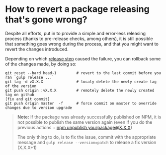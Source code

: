 # How to revert a package releasing that's gone wrong?

Despite all efforts, put in to provide a simple and error-less releasing process (thanks to pre-release checks, among others),
it is still possible that something goes wrong during the process, and that you might want to revert the changes introduced.

Depending on which [release step](https://github.com/tinesoft/generator-ngx-library#releasing) caused the failure, you can rollback some of
the changes made, by doing so:

```
git reset --hard head~1         # revert to the last commit before you ran `gulp release ...`
git tag -d vX.X.X               # localy delete the newly create tag of the version 
git push origin :vX.X.X         # remotely delete the newly created tag on github
[fix and git commit]
git push origin master  -f      # force commit on master to override changes due to version upgrade
```

> **Note:** If the package was already successfully published on NPM, it is not possible to publish the same version again (even if you do the previous actions + [npm unpublish yourpackage@X.X.X](https://docs.npmjs.com/cli/unpublish))
> 
> The only thing to do, is to fix the issue, commit with the appropriate message  and `gulp release --version=patch` to release a fix version (X.X.X+1)
